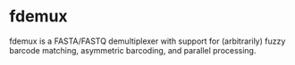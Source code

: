 # fdemux
fdemux is a FASTA/FASTQ demultiplexer with support for (arbitrarily) fuzzy barcode matching, asymmetric barcoding, and parallel processing.
